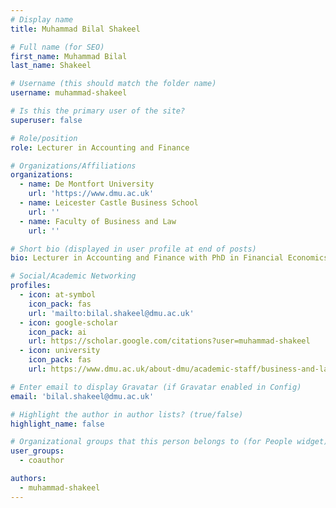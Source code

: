 ```yaml
---
# Display name
title: Muhammad Bilal Shakeel

# Full name (for SEO)
first_name: Muhammad Bilal
last_name: Shakeel

# Username (this should match the folder name)
username: muhammad-shakeel

# Is this the primary user of the site?
superuser: false

# Role/position
role: Lecturer in Accounting and Finance

# Organizations/Affiliations
organizations:
  - name: De Montfort University
    url: 'https://www.dmu.ac.uk'
  - name: Leicester Castle Business School
    url: ''
  - name: Faculty of Business and Law
    url: ''

# Short bio (displayed in user profile at end of posts)
bio: Lecturer in Accounting and Finance with PhD in Financial Economics/Econometrics.

# Social/Academic Networking
profiles:
  - icon: at-symbol
    icon_pack: fas
    url: 'mailto:bilal.shakeel@dmu.ac.uk'
  - icon: google-scholar
    icon_pack: ai
    url: https://scholar.google.com/citations?user=muhammad-shakeel
  - icon: university
    icon_pack: fas
    url: https://www.dmu.ac.uk/about-dmu/academic-staff/business-and-law/muhammad-bilal-shakeel/muhammad-bilal-shakeel.aspx

# Enter email to display Gravatar (if Gravatar enabled in Config)
email: 'bilal.shakeel@dmu.ac.uk'

# Highlight the author in author lists? (true/false)
highlight_name: false

# Organizational groups that this person belongs to (for People widget)
user_groups:
  - coauthor

authors:
  - muhammad-shakeel
---
```

